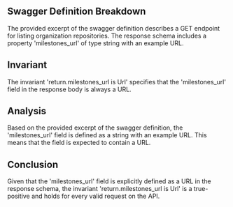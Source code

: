 ## Swagger Definition Breakdown

The provided excerpt of the swagger definition describes a GET endpoint for listing organization repositories. The response schema includes a property 'milestones_url' of type string with an example URL.

## Invariant

The invariant 'return.milestones_url is Url' specifies that the 'milestones_url' field in the response body is always a URL.

## Analysis

Based on the provided excerpt of the swagger definition, the 'milestones_url' field is defined as a string with an example URL. This means that the field is expected to contain a URL.

## Conclusion

Given that the 'milestones_url' field is explicitly defined as a URL in the response schema, the invariant 'return.milestones_url is Url' is a true-positive and holds for every valid request on the API.
